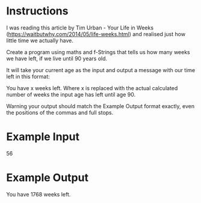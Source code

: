 # Instructions

I was reading this article by Tim Urban - Your Life in Weeks (https://waitbutwhy.com/2014/05/life-weeks.html) and realised just how little time we actually have.

Create a program using maths and f-Strings that tells us how many weeks we have left, if we live until 90 years old.

It will take your current age as the input and output a message with our time left in this format:

You have x weeks left.
Where x is replaced with the actual calculated number of weeks the input age has left until age 90.

Warning your output should match the Example Output format exactly, even the positions of the commas and full stops.

# Example Input

56

# Example Output
You have 1768 weeks left.
